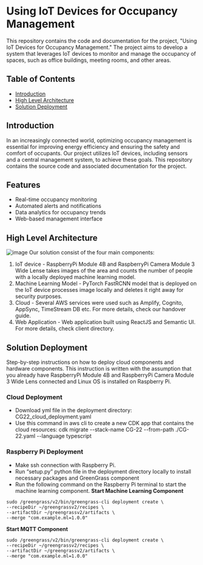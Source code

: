 # Using IoT Devices for Occupancy Management

This repository contains the code and documentation for the project, "Using IoT Devices for Occupancy Management." The project aims to develop a system that leverages IoT devices to monitor and manage the occupancy of spaces, such as office buildings, meeting rooms, and other areas.

## Table of Contents

- [Introduction](#introduction)
- [High Level Architecture](#high-level-architecture)
- [Solution Deployment](#solution-deployment)


## Introduction

In an increasingly connected world, optimizing occupancy management is essential for improving energy efficiency and ensuring the safety and comfort of occupants. Our project utilizes IoT devices, including sensors and a central management system, to achieve these goals. This repository contains the source code and associated documentation for the project.

## Features

- Real-time occupancy monitoring
- Automated alerts and notifications
- Data analytics for occupancy trends
- Web-based management interface

## High Level Architecture
![image](https://github.com/UBC-CIC/Room-Occupancy/assets/69894554/95911cc0-ad4c-4a14-a756-4a5a18e0df18)
Our solution consist of the four main components:
1. IoT device - RaspberryPi Module 4B and RaspberryPi Camera Module 3 Wide Lense takes images of the area and counts the number of people with a locally deployed machine learning model.
2. Machine Learning Model - PyTorch FastRCNN model that is deployed on the IoT device processes image locally and deletes it right away for security purposes.
3. Cloud - Several AWS services were used such as Amplify, Cognito, AppSync, TimeStream DB etc. For more details, check our handover guide.
4. Web Application - Web application built using ReactJS and Semantic UI. For more details, check client directory.

## Solution Deployment
Step-by-step instructions on how to deploy cloud components and hardware components. This instruction is written with the assumption that you already have RaspberryPi Module 4B and RaspberryPi Camera Module 3 Wide Lens connected and Linux OS is installed on Raspberry Pi.
### Cloud Deployment
- Download yml file in the deployment directory: CG22_cloud_deployment.yaml 
- Use this command in aws cli to create a new CDK app that contains the cloud resources:  cdk migrate --stack-name CG-22 --from-path ./CG-22.yaml --language typescript 
### Raspberry Pi Deployment
- Make ssh connection with Raspberry Pi.
- Run “setup.py” python file in the deployment directory locally to install necessary packages and GreenGrass component 
- Run the following command on the Raspberry Pi terminal to start the machine learning component. 
**Start Machine Learning Component**
```
sudo /greengrass/v2/bin/greengrass-cli deployment create \ 
--recipeDir ~/greengrassv2/recipes \ 
--artifactDir ~/greengrassv2/artifacts \ 
--merge "com.example.ml=1.0.0" 
```
**Start MQTT Component**
```
sudo /greengrass/v2/bin/greengrass-cli deployment create \ 
--recipeDir ~/greengrassv2/recipes \ 
--artifactDir ~/greengrassv2/artifacts \ 
--merge "com.example.ml=1.0.0" 
```
